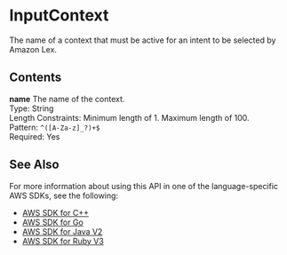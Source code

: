 # InputContext<a name="API_InputContext"></a>

The name of a context that must be active for an intent to be selected by Amazon Lex\.

## Contents<a name="API_InputContext_Contents"></a>

 **name**   <a name="lex-Type-InputContext-name"></a>
The name of the context\.  
Type: String  
Length Constraints: Minimum length of 1\. Maximum length of 100\.  
Pattern: `^([A-Za-z]_?)+$`   
Required: Yes

## See Also<a name="API_InputContext_SeeAlso"></a>

For more information about using this API in one of the language\-specific AWS SDKs, see the following:
+  [ AWS SDK for C\+\+](https://docs.aws.amazon.com/goto/SdkForCpp/lex-models-2017-04-19/InputContext) 
+  [ AWS SDK for Go](https://docs.aws.amazon.com/goto/SdkForGoV1/lex-models-2017-04-19/InputContext) 
+  [ AWS SDK for Java V2](https://docs.aws.amazon.com/goto/SdkForJavaV2/lex-models-2017-04-19/InputContext) 
+  [ AWS SDK for Ruby V3](https://docs.aws.amazon.com/goto/SdkForRubyV3/lex-models-2017-04-19/InputContext) 